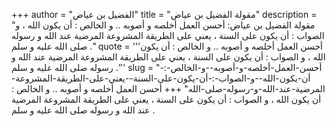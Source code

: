 +++
author = "الفضيل بن عياض"
title = "مقولة الفضيل بن عياض"
description = "مقولة الفضيل بن عياض: أحسن العمل أخلصه و أصوبه .. و الخالص : أن يكون الله ، و الصواب : أن يكون على السنة ، يعني على الطريقة المشروعة المرضية عند الله و رسوله صلى الله عليه و سلم ."
quote = '''أحسن العمل أخلصه و أصوبه .. و الخالص : أن يكون الله ، و الصواب : أن يكون على السنة ، يعني على الطريقة المشروعة المرضية عند الله و رسوله صلى الله عليه و سلم .'''
slug = "أحسن-العمل-أخلصه-و-أصوبه--و-الخالص-:-أن-يكون-الله--و-الصواب-:-أن-يكون-على-السنة--يعني-على-الطريقة-المشروعة-المرضية-عند-الله-و-رسوله-صلى-الله"
+++
أحسن العمل أخلصه و أصوبه .. و الخالص : أن يكون الله ، و الصواب : أن يكون على السنة ، يعني على الطريقة المشروعة المرضية عند الله و رسوله صلى الله عليه و سلم .
